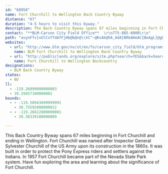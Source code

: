 ```yaml
---
id: "68958"
name: Fort Churchill to Wellington Back Country Byway
distance: "67"
duration: "4-5 hours to visit this byway."
description: The Back Country Byway spans 67 miles beginning in Fort Churchill and ending in Wellington.  Fort Churchill was built in order to protect the Pony Express riders and settlers against the Indians in the area.
contact: "**BLM-Carson City Field Office**  \r\n775-885-6000\r\n"
path: "avynFfv}vUlCvYTdAfFjHb@b@n@\\hC^~@KvAk@hA_AdA}BRkAHeAC{BoAgL}@gEe@_AcBeBgC_BiCgAi@KeABgDrBiB`@}@_H]aBgAqC]Mo@DBrIEdVDfGb@dCr@~AbHhKbBrDt@xDbC|U|CnQ`CzT~@bLLdDNpLLbDlBbNSrBqGj`@yAlFi@nAYj@}DdEa@~BClAh@lC?j@YrDLvDd@lD?|Do@zNi@zAy@b@i@HiABiC]g@BWZYv@ShA?lEc@pI\\hLSzC\\rBPpBg@pCaBhNSzBWxIwCnNk@xAwCfFmFtTIx@XfFhAbKDdFI~A}ChLIr@BnDUpBcInQ[~@a@fCqBbPcB~IyAtGa@pCCbCh@pCr@fB|AvCZ`Zx@~c@XrEhApInBjGbBvDfClDnEdFdHvJdAjBpFbOxDhJX^pGxBvIjBvHfIh@r@fDlIhEzHfEdBvIrFbALnCz@lAh@h@f@nBp@lAlAxBlAdCrC`ClGdAdBZ`BzAxEVnCEvC_ApJo@rJYfA_GfPmAjBcClCyAjA_MbMaFlKu@zCKdB@bJLfBdBrKb@lFA~Ak@zEsAfFq@`IL|Bj@bFDbDSnCmB|Nk@dIe@fBaAjBqAlBcAjCU|AwAna@KfA}BrJ_@`E_@`A_@h@}DbEqC|E[fAYxAOxB?nANhBdBtE`CbI`@~BPbBPfFE`HYfAoB~Bi@zA}@lE{BfGcBfFSdAy@xJm@fDgLxd@iCzLI`D?~GHlBZzFp@lG^dChA~BxA`CTl@Dj@ItIHjCAhDb@dFL~@B~@UrAm@xA_DxEsCtBwAlEeBrBsC`Ey@rBwEzOyAlDO~@?jAX`DnBlPfFf`@h@rCXrCDrCIfCc@rDU~DE~Vc@dv@EtCYfEEfK_@rByAlDpMnWn^ju@`sBhdE|_@|w@nFxJvItLdCzC`IxHnIbG|ZrRvHtDfLrDnK~B|C^hQ`Atb@pAlWdAfDNxCb@sBiOU_Ao@eAiCyAaH{C`@kCb@y@vGaIXs@JmAB_D?wYHaL^eAxCgDrB_ClFyEtA}@\\eC^kAh@YtKKlI{BzG_C~c@uM~PuFvIsEjIyC|Be@~By@tLuHjJmJfG_DbEyA`Hq@xAmAxDaEpH{Ed@Dr@m@nCWfCeAz@eB`AuDjCkUp@cEtBgEhC}Op@sBrFoLlXqe@xEiFbKyHhCuCxDkClCJlDhAxBdChCStJgHpHeGtDuB|CgGl@Qn@~Ep@?jA_@f@_@l@|@lBt@nFWtAcAtBkAhG_BpCmDxCgBbArAXDTr@VLzBl@~CU~@YjCmChEwBxV{CfH@dDg@hBaA`@CfA~@t@JpDInBUr@?rFr@nA?vCq@n@g@Ta@Bq@YeAaGuMa@mASeBCsAL_DCyBaB{GWmA?_@[mAg@qA_CmCyB_By@a@?w@RSnAk@T[D]IsDvAiCDwBEu@Ic@Yg@i@k@e@OIQB_BEy@g@aBuAyCsBmCqBkBg@}@gAmC_BoBiB_DwAmEl@uFi@eGaC}LyAsCuCYsAcCUgAD{Ds@yD_AuOa@yAa@qBHsDi@aBiCsFeA{Cw@y@_By@gGgAyAcBU{Bw@yDy@{@_B@Y[Kk@~@g@XeCnA_@@}B`@gBdBQh@{AdB_C|@aBl@yEN{Ds@aNEaCnBkErCmDlUwW^yBpGcNlAsA~AeD^aB\\_Fz@yF`@mERm@TMhA}B\\aAJkBfBmBvAoEPeBRaEZeB|BgAbEyKl@m@^Kh@a@^k@VqE\\cCxBsEnAsBjCmCzBaEvAoBnAyAlEoGxFsH|@{@fBeDhCiDzK{P|MoRzC{F|CeArUoK|z@{^lXwKhAy@xCeEpGiNxOkGdA_@f@CT@t@r@^lBkBtHm@vCKlA@b@T|ARPv@XnFpEdCnCf@PhBGlEk@bDkBxBeAvDeAlB{@dAm@r@s@nAe@b@}@p@UVNdBdEl@r@d@lBIv@{@`C?xAj@r@l@R~APfHXrBVlDnArAr@nBh@lCc@zBH`BRd@Cx@G\\MxDw@hBG^RhAdCh@XxAEb@VhAlAbDRnAGhAW\\Y`Bg@lCr@l@FxCQlBYrEaFr@a@hE}@|@GnBDnARfAd@nAPbCL^Eb@_@dAyCfAy@Cw@Hs@^_Ap@iAnFeD~@_AzBaBxJ}Eh@a@xB{CxAyAh@Kh@m@~AiAbBC|Ab@jAOb@_@HeA`@_C?mBfA{C^o@bAs@nCgA|C_@|As@bG_ElHoG~@mAlBmEbAe@ZE|N_AtO~@hB@tDi@~FwAn@r@lDrBbGvAXTlEbArEt@`WrDpJdCnBVrBb@rHlEdCdAxC\\bCDdAE|@Q|DgArEyB~Ag@fFiAfGi@rQeCxKw@vW?r@V\\d@d@~An@hDpAlFvAlCzC~DxBdG~@hAxDjBrA^lCZhA_@~I{AtAgAlDmE`@Yf@I|V[hDc@vEG`IaAxFIjEe@rEHnDt@vBVrB`ANVH^CfBHVNLV?vAQbBu@jGyE~BsDr@g@`AQlKw@dBiA~DwAnHyEhC_AlEcEfGeDr@u@tAsCRw@h@kEh@{B~BuEvAyAh@Kl@Jz@n@`@Al@kATaB|AmCbAaC`@u@rBuBvBaExC_B~@yArDkBbCuI^_AlC{ElA_BhFuFtAwDrCcDjBeDd@yAb@sDJe@RY|GuDrEqB`IaAdEcApBy@`ImBdMsBhBSvBGpLCvED~GG|Ae@hCwAvBxAd@Jh@E|BSvJgCrALfDp@dETdEpAlE^bUlEnCp@nL`B|Dx@xNjDbMhE|H~BvQxBxCj@xhBlWrF~BRVx@~CJRXRhAXr@?bAe@lCeEn@g@~BaAvHyB|AQzA?pBJzAd@lAr@jKzGtRzMjBj@|PrBrKJdBXfHtDpElClGrFpIxDfGnB`LrEfGGzd@?fAJlDzCnB~@vD~AxAVrDHpC^hCKpANfAChBYrCAbC]~BGjFXjARhAj@fClBt@dAvDhHvArBdAjAt@f@fAb@rd@Jdb@`@xAgA~@_A|@wAdGwQ\\_BlDiz@Ng@^YzGCNCT_@?yt@lzAj@zyAKfk@H|A`@fD`BlCv@~BtAhAbArB`C|D~Hn@h@|e@b]|HlFlARn@Gn@WlGuGvGaGvEyDvEgCpMkGvYiPbBg@rMqBpPoAhDKdKf@|CKhCB|BTxFpBh@AfBe@t@?l@FrBjAt@LfHJlF^fHDbBQfHyCrBk@nAS|BMnBFnRxBbF~@vEq@zCTpNkApv@uOj@eE`@gB`AuChBkE~CmDzIaHfCsCtAsB~Mq\\hAkBfMeP|CyE"
websites:
  - url: "http://www.blm.gov/nv/st/en/fo/carson_city_field/blm_programs/recreation/ft_churchill_backcountry.html"
    name: BLM Fort Churchill to Wellington Back Country Byway
  - url: "http://publiclands.org/explore/site.php?search=YES&back=Search%20Results&id=303"
    name: Fort Churchill to Wellington Backcountry
designations:
  - BLM Back Country Byway
states:
  - NV
ll:
  - -119.26899000000003
  - 39.29457100000002
bounds:
  - - -119.58943899999991
    - 38.75592000000012
  - - -119.26622800000001
    - 39.30339100000009

---
```


<p>This Back Country Byway spans 67 miles beginning in Fort Churchill and ending in Wellington.  Fort Churchill was named after Inspector General Sylvester Churchill of the US Army upon its construction in the 1860s.  It was built in order to protect the Pony Express riders and settlers against the Indians.  In 1957 Fort Churchill became part of the Nevada State Park system.  Have fun exploring the area and learning about the significance of Fort Churchill.</p>
